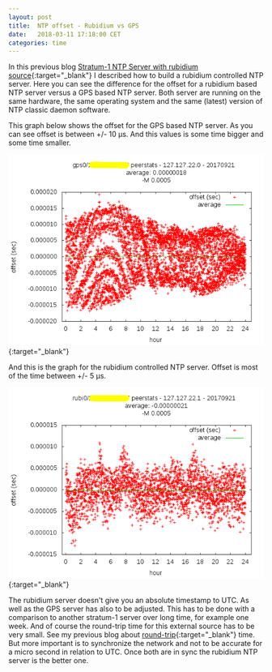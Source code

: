 ```yaml
---
layout: post
title:  NTP offset - Rubidium vs GPS
date:   2018-03-11 17:18:00 CET
categories: time
---
```


In this previous blog [Stratum-1 NTP Server with rubidium source](/2017/06/11/stratum-0-server.html){:target="_blank"} I described how to build a rubidium controlled NTP server.
Here you can see the difference for the offset for a rubidium based NTP server versus a GPS based NTP server.
Both server are running on the same hardware, the same operating system and the same (latest) version of NTP classic daemon software.

This graph below shows the offset for the GPS based NTP server. As you can see offset is between +/- 10 &mu;s. And this values is some time bigger and some time smaller.

![GPS](/images/ntp_gps_plot_10820.png){:target="_blank"}

And this is the graph for the rubidium controlled NTP server. Offset is most of the time between +/- 5 &mu;s.

![rubidium](/images/ntp_rubi_plot_32072.png){:target="_blank"}

The rubidium server doesn't give you an absolute timestamp to UTC. As well as the GPS server has also to be adjusted. This has to be done with a comparison to another stratum-1 server over long time, for example one week. And of course the round-trip time for this external source has to be very small. See my previous blog about [round-trip](/2017/12/25/ntp-roundtrip-delay.html){:target="_blank"} time. But more important is to synchronize the network and not to be accurate for a micro second in relation to UTC. Once both are in sync the rubidium NTP server is the better one.
